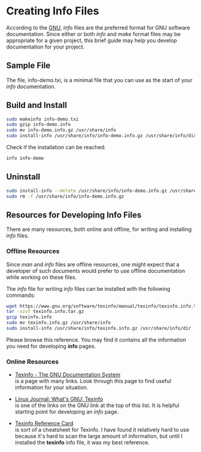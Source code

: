 # Creating Info Files

According to the [GNU](https://www.gnu.org/prep/standards/html_node/GNU-Manuals.html#GNU-Manuals),
*info* files are the preferred format for GNU software
documentation.  Since either or both *info* and *make* format
files may be appropriate for a given project, this brief
guide may help you develop documentation for your project.

## Sample File

The file, info-demo.txi, is a minimal file that you can
use as the start of your *info* documentation.

## Build and Install

~~~sh
sudo makeinfo info-demo.txi
sudo gzip info-demo.info
sudo mv info-demo.info.gz /usr/share/info
sudo install-info /usr/share/info/info-demo.info.gz /usr/share/info/dir
~~~

Check if the installation can be reached:

~~~sh
info info-demo
~~~

## Uninstall

~~~sh
sudo install-info --delete /usr/share/info/info-demo.info.gz /usr/share/info/dir
sudo rm -f /usr/share/info/info-demo.info.gz
~~~

## Resources for Developing Info Files

There are many resources, both online and offline, for
writing and installing *info* files.

### Offline Resources

Since *man* and *info* files are offline resources, one
might expect that a developer of such documents would prefer
to use offline documentation while working on these files.

The *info* file for writing *info* files can be installed
with the following commands:

~~~sh
wget https://www.gnu.org/software/texinfo/manual/texinfo/texinfo.info.tar.gz
tar -xzvf texinfo.info.tar.gz
gzip texinfo.info
sudo mv texinfo.info.gz /usr/share/info
sudo install-info /usr/share/info/texinfo.info.gz /usr/share/info/dir
~~~

Please browse this reference.  You may find it contains all the
information you need for developing **info** pages.

### Online Resources

- [Texinfo - The GNU Documentation System](https://www.gnu.org/software/texinfo/)  
  is a page with many links.  Look through this page to find useful
  information for your situation.

- [Linux Journal: What's GNU: Texinfo](https://www.linuxjournal.com/article/2840)  
  is one of the links on the GNU link at the top of this list.
  It is helpful starting point for developing an *info* page.

- [Texinfo Reference Card](http://git.savannah.gnu.org/cgit/texinfo.git/plain/doc/refcard/txirefcard.pdf)  
  is sort of a cheatsheet for Texinfo.  I have found it relatively hard to
  use because it's hard to scan the large amount of information, but
  until I installed the **texinfo** info file, it was my best reference.

